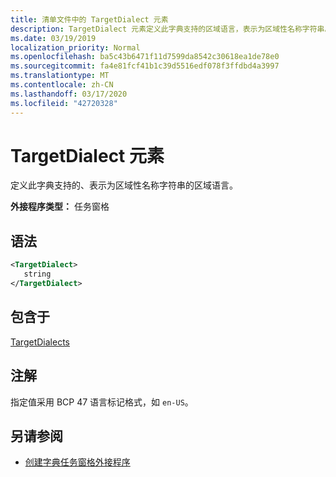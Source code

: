 ```yaml
---
title: 清单文件中的 TargetDialect 元素
description: TargetDialect 元素定义此字典支持的区域语言，表示为区域性名称字符串。
ms.date: 03/19/2019
localization_priority: Normal
ms.openlocfilehash: ba5c43b6471f11d7599da8542c30618ea1de78e0
ms.sourcegitcommit: fa4e81fcf41b1c39d5516edf078f3ffdbd4a3997
ms.translationtype: MT
ms.contentlocale: zh-CN
ms.lasthandoff: 03/17/2020
ms.locfileid: "42720328"
---
```

# <a name="targetdialect-element"></a>TargetDialect 元素

定义此字典支持的、表示为区域性名称字符串的区域语言。

**外接程序类型：** 任务窗格

## <a name="syntax"></a>语法

```XML
<TargetDialect>
   string 
</TargetDialect>
```

## <a name="contained-in"></a>包含于

[TargetDialects](targetdialects.md)

## <a name="remarks"></a>注解

指定值采用 BCP 47 语言标记格式，如 `en-US`。

## <a name="see-also"></a>另请参阅

- [创建字典任务窗格外接程序](../../word/dictionary-task-pane-add-ins.md)
